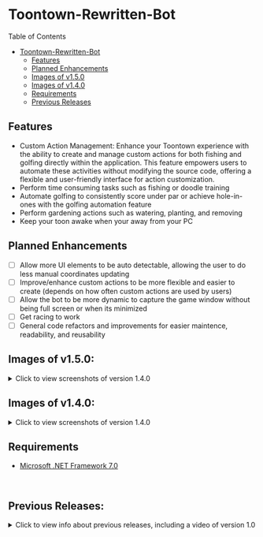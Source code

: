 # Toontown-Rewritten-Bot

Table of Contents

- [Toontown-Rewritten-Bot](#toontown-rewritten-bot)
  - [Features](#features)
  - [Planned Enhancements](#planned-enhancements)
  - [Images of v1.5.0](#images-of-v150)
  - [Images of v1.4.0](#images-of-v140)
  - [Requirements](#requirements)
  - [Previous Releases](#previous-releases)

## Features
- Custom Action Management: Enhance your Toontown experience with the ability to create and manage custom actions for both fishing and golfing directly within the application. This feature empowers users to automate these activities without modifying the source code, offering a flexible and user-friendly interface for action customization.
- Perform time consuming tasks such as fishing or doodle training
- Automate golfing to consistently score under par or achieve hole-in-ones with the golfing automation feature
- Perform gardening actions such as watering, planting, and removing
- Keep your toon awake when your away from your PC

## Planned Enhancements

- [ ] Allow more UI elements to be auto detectable, allowing the user to do less manual coordinates updating
- [ ] Improve/enhance custom actions to be more flexible and easier to create (depends on how often custom actions are used by users)
- [ ] Allow the bot to be more dynamic to capture the game window without being full screen or when its minimized
- [ ] Get racing to work
- [ ] General code refactors and improvements for easier maintence, readability, and reusability
 
## Images of v1.5.0:

<details>
  <summary>Click to view screenshots of version 1.4.0</summary>
  <p>Main Window</p>
  <img src="https://github.com/primetime43/Toontown-Rewritten-Bot/assets/12754111/ef6d4f6f-03b9-45dd-941f-750059aca3c3" alt="Main Window">
  <p>Fishing Window</p>
  <img src="https://github.com/primetime43/Toontown-Rewritten-Bot/assets/12754111/8dd657a9-c405-4679-8508-399c94cfb64c" alt="Fishing Window">
  <p>Gardening Window</p>
  <img src="https://github.com/primetime43/Toontown-Rewritten-Bot/assets/12754111/5bd5fb0f-2866-43a1-a9d7-4fe44063effe" alt="Gardening Window">
  <p>Golf Window</p>
  <img src="https://github.com/primetime43/Toontown-Rewritten-Bot/assets/12754111/db7ed6a1-b347-4364-894a-88dad8484b54" alt="Golf Window">
  <p>Doodles Window</p>
  <img src="https://github.com/primetime43/Toontown-Rewritten-Bot/assets/12754111/e22084c8-2014-4ee3-931a-eaada64550fa" alt="Doodles Window">
  <p>Misc Window</p>
  <img src="https://github.com/primetime43/Toontown-Rewritten-Bot/assets/12754111/bd3c57f4-33a4-44f8-b872-1e608d800089" alt="Misc Window">
  <p>Dev Window</p>
  <img src="https://github.com/primetime43/Toontown-Rewritten-Bot/assets/12754111/5c2432f3-8306-4a5f-a428-eae2857e9295" alt="Dev Window">
</details>

## Images of v1.4.0:

<details>
  <summary>Click to view screenshots of version 1.4.0</summary>
  <p>Main Window</p>
  <img src="https://github.com/primetime43/Toontown-Rewritten-Bot/assets/12754111/3e676525-ae9d-4ea8-acd0-14bd2544f7ef" alt="Main Window">
  <p>Fishing Window</p>
  <img src="https://github.com/primetime43/Toontown-Rewritten-Bot/assets/12754111/554975ed-fed0-4181-9493-b96117bd88ee" alt="Fishing Window">
  <p>Gardening Window</p>
  <img src="https://github.com/primetime43/Toontown-Rewritten-Bot/assets/12754111/8f359be8-11a8-4d2b-adb4-96004393f0dd" alt="Gardening Window">
  <p>Golf Window</p>
  <img src="https://github.com/primetime43/Toontown-Rewritten-Bot/assets/12754111/67a86468-0974-4288-9b93-01a3e877d0b2" alt="Golf Window">
  <p>Doodles Window</p>
  <img src="https://github.com/primetime43/Toontown-Rewritten-Bot/assets/12754111/ac135cdb-bdd5-4a53-aef3-e8dfd0738746" alt="Doodles Window">
  <p>Misc Window</p>
  <img src="https://github.com/primetime43/Toontown-Rewritten-Bot/assets/12754111/d4ad3434-5c37-4ff4-b58a-2d707cbd17e3" alt="Misc Window">
  <p>Dev Window</p>
  <img src="https://github.com/primetime43/Toontown-Rewritten-Bot/assets/12754111/4f4b2979-37c5-4cb6-be3d-be0e7142acc7" alt="Dev Window">
</details>

## Requirements
- [Microsoft .NET Framework 7.0](https://dotnet.microsoft.com/en-us/download/dotnet/7.0)

<br>

## Previous Releases:
<details>
  <summary>Click to view info about previous releases, including a video of version 1.0</summary>
  <br>
  <p>Video of the program (Version 1.0) here: https://youtu.be/V99R-XxamC0

  Changelog (older versions that aren't released in a tag on Github):
  
  Version 1.0
  - Initial Release
  
  Version 1.1
  - Added option to break out of loops such as Spam and Stay Awake by pressing the ALT key
  - Added multithreading to fishing to stop fishing anytime
  - Fixed check for fish/boot caught (thanks to henrylai)
  - Added fishing variance (thanks to henrylai)
  - Fixes to various bugs
  
  Version 1.2
  - Added Golfing Tab (thanks to henrylai for starting golfing & primetime43 completing it)
  - Added/removed multiple behind the scenes things
  - Few bug fixes
  
  Version 1.3
  - Adds Doodle Trainer (Doodle Tab)
  - Few bug fixes</p>
</details>
